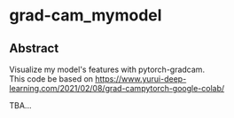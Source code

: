 # grad-cam_mymodel
## Abstract
Visualize my model's features with pytorch-gradcam.  
This code be based on https://www.yurui-deep-learning.com/2021/02/08/grad-campytorch-google-colab/  

TBA...
